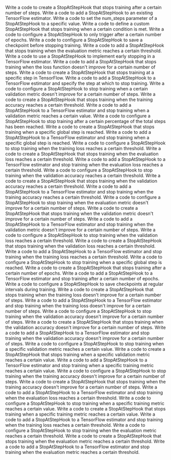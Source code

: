 Write a code to create a StopAtStepHook that stops training after a certain number of steps.
Write a code to add a StopAtStepHook to an existing TensorFlow estimator.
Write a code to set the num_steps parameter of a StopAtStepHook to a specific value.
Write a code to define a custom StopAtStepHook that stops training when a certain condition is met.
Write a code to configure a StopAtStepHook to only trigger after a certain number of epochs.
Write a code to configure a StopAtStepHook to save a checkpoint before stopping training.
Write a code to add a StopAtStepHook that stops training when the evaluation metric reaches a certain threshold.
Write a code to use a StopAtStepHook to implement early stopping in a TensorFlow estimator.
Write a code to add a StopAtStepHook that stops training when the loss function doesn't improve for a certain number of steps.
Write a code to create a StopAtStepHook that stops training at a specific step in TensorFlow.
Write a code to add a StopAtStepHook to a TensorFlow estimator and specify the step at which to stop training.
Write a code to configure a StopAtStepHook to stop training when a certain validation metric doesn't improve for a certain number of steps.
Write a code to create a StopAtStepHook that stops training when the training accuracy reaches a certain threshold.
Write a code to add a StopAtStepHook to a TensorFlow estimator and stop training when a validation metric reaches a certain value.
Write a code to configure a StopAtStepHook to stop training after a certain percentage of the total steps has been reached.
Write a code to create a StopAtStepHook that stops training when a specific global step is reached.
Write a code to add a StopAtStepHook to a TensorFlow estimator and stop training when a specific global step is reached.
Write a code to configure a StopAtStepHook to stop training when the training loss reaches a certain threshold.
Write a code to create a StopAtStepHook that stops training when the evaluation loss reaches a certain threshold.
Write a code to add a StopAtStepHook to a TensorFlow estimator and stop training when the evaluation loss reaches a certain threshold.
Write a code to configure a StopAtStepHook to stop training when the validation accuracy reaches a certain threshold.
Write a code to create a StopAtStepHook that stops training when the validation accuracy reaches a certain threshold.
Write a code to add a StopAtStepHook to a TensorFlow estimator and stop training when the training accuracy reaches a certain threshold.
Write a code to configure a StopAtStepHook to stop training when the evaluation metric doesn't improve for a certain number of steps.
Write a code to create a StopAtStepHook that stops training when the validation metric doesn't improve for a certain number of steps.
Write a code to add a StopAtStepHook to a TensorFlow estimator and stop training when the validation metric doesn't improve for a certain number of steps.
Write a code to configure a StopAtStepHook to stop training when the validation loss reaches a certain threshold.
Write a code to create a StopAtStepHook that stops training when the validation loss reaches a certain threshold.
Write a code to add a StopAtStepHook to a TensorFlow estimator and stop training when the training loss reaches a certain threshold.
Write a code to configure a StopAtStepHook to stop training when a specific global step is reached.
Write a code to create a StopAtStepHook that stops training after a certain number of epochs.
Write a code to add a StopAtStepHook to a TensorFlow estimator and stop training after a certain number of epochs.
Write a code to configure a StopAtStepHook to save checkpoints at regular intervals during training.
Write a code to create a StopAtStepHook that stops training when the training loss doesn't improve for a certain number of steps.
Write a code to add a StopAtStepHook to a TensorFlow estimator and stop training when the training loss doesn't improve for a certain number of steps.
Write a code to configure a StopAtStepHook to stop training when the validation accuracy doesn't improve for a certain number of steps.
Write a code to create a StopAtStepHook that stops training when the validation accuracy doesn't improve for a certain number of steps.
Write a code to add a StopAtStepHook to a TensorFlow estimator and stop training when the validation accuracy doesn't improve for a certain number of steps.
Write a code to configure a StopAtStepHook to stop training when a specific validation metric reaches a certain value.
Write a code to create a StopAtStepHook that stops training when a specific validation metric reaches a certain value.
Write a code to add a StopAtStepHook to a TensorFlow estimator and stop training when a specific training metric reaches a certain value.
Write a code to configure a StopAtStepHook to stop training when the training accuracy doesn't improve for a certain number of steps.
Write a code to create a StopAtStepHook that stops training when the training accuracy doesn't improve for a certain number of steps.
Write a code to add a StopAtStepHook to a TensorFlow estimator and stop training when the evaluation loss reaches a certain threshold.
Write a code to configure a StopAtStepHook to stop training when a specific training metric reaches a certain value.
Write a code to create a StopAtStepHook that stops training when a specific training metric reaches a certain value.
Write a code to add a StopAtStepHook to a TensorFlow estimator and stop training when the training loss reaches a certain threshold.
Write a code to configure a StopAtStepHook to stop training when the evaluation metric reaches a certain threshold.
Write a code to create a StopAtStepHook that stops training when the evaluation metric reaches a certain threshold.
Write a code to add a StopAtStepHook to a TensorFlow estimator and stop training when the evaluation metric reaches a certain threshold.